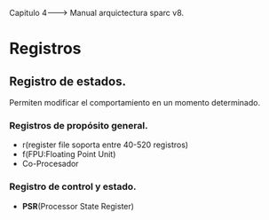 Capitulo 4---> Manual arquictectura sparc v8.

# Registros
## Registro de estados.
Permiten modificar el comportamiento en un momento determinado.

### Registros de propósito general.
- r(register file soporta entre 40-520 registros)
- f(FPU:Floating Point Unit)
- Co-Procesador

### Registro de control y estado.
- **PSR**(Processor State Register)


